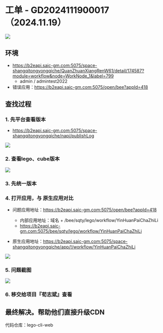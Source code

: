 # 工单 - GD2024111900017 （2024.11.19）

![](/AllFiles/前端文档/1-Lego（全）/0-工单维度-项目工单记录/上汽通用/images/001.png)



## 环境

* https://b2eapi.saic-gm.com:5075/space-shangqitongyongqiche/QuanZhuanXiangRenW61/detail/174587?module=workflow&node=WorkNode_1&label=799
    * admin / admintest2022
* 错误应用：https://b2eapi.saic-gm.com:5075/open/bee?appId=418



## 查找过程

### 1. 先平台查看版本

* https://b2eapi.saic-gm.com:5075/space-shangqitongyongqiche/napi/publishLog

![](/AllFiles/前端文档/1-Lego（全）/0-工单维度-项目工单记录/上汽通用/images/003.png)



### 2. 查看lego、cube版本

![](/AllFiles/前端文档/1-Lego（全）/0-工单维度-项目工单记录/上汽通用/images/004.png)



### 3. 先统一版本



### 4. 打开应用，与 原生应用对比

* 问题应用地址：https://b2eapi.saic-gm.com:5075/open/bee?appId=418
    * 内部应用地址：域名 +  /bee/sqty/lego/workflow/YinHuanPaiChaZhiLi
    * https://b2eapi.saic-gm.com:5075/bee/sqty/lego/workflow/YinHuanPaiChaZhiLi



* 原生应用地址：https://b2eapi.saic-gm.com:5075/space-shangqitongyongqiche/app/!/workflow/YinHuanPaiChaZhiLi

![](/AllFiles/前端文档/1-Lego（全）/0-工单维度-项目工单记录/上汽通用/images/005.png)



### 5. 问题截图

![](/AllFiles/前端文档/1-Lego（全）/0-工单维度-项目工单记录/上汽通用/images/006.png)



### 6. 移交给项目『荀志斌』查看



## 最终解决。帮助他们直接升级CDN

代码仓库：lego-cli-web





